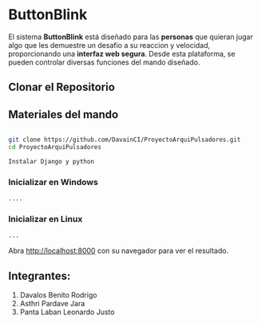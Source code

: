 # ButtonBlink
El sistema **ButtonBlink** está diseñado para las **personas** que quieran jugar algo que les demuestre un desafio a su reaccion y velocidad, proporcionando una **interfaz web segura**. Desde esta plataforma, se pueden controlar diversas funciones del mando diseñado.

## Clonar el Repositorio

## Materiales del mando
```bash

```

```bash
git clone https://github.com/DavainCI/ProyectoArquiPulsadores.git
cd ProyectoArquiPulsadores

Instalar Django y python

```

### Inicializar en Windows

```bash
....
```

### Inicializar en Linux

```bash
...
```

Abra [http://localhost:8000](http://localhost:8000) con su navegador para ver el resultado.

## Integrantes:

1. Davalos Benito Rodrigo
2. Asthri Pardave Jara
3. Panta Laban Leonardo Justo
